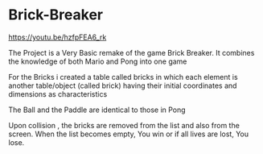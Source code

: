 # Brick-Breaker
https://youtu.be/hzfpFEA6_rk

The Project is a Very Basic remake of the game Brick Breaker. It combines the knowledge of both Mario and Pong into one game

For the Bricks i created a table called bricks in which each element is another table/object (called brick) having their initial coordinates and dimensions as characteristics

The Ball and the Paddle are identical to those in Pong

Upon collision , the bricks are removed from the list and also from the screen. When the list becomes empty, You win or if all lives are lost, You lose.
